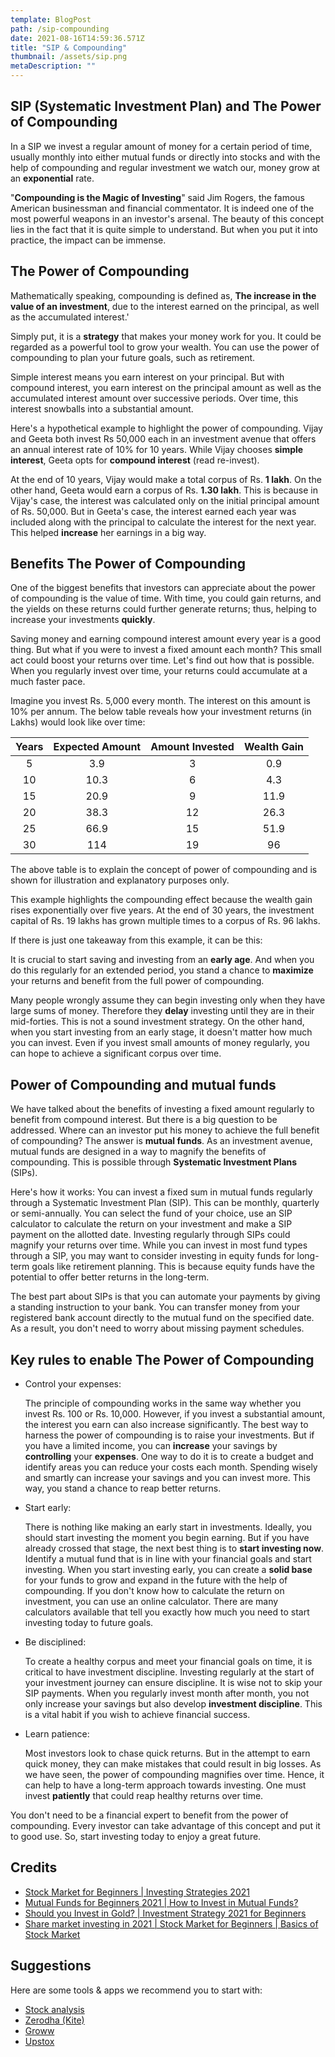 ```yaml
---
template: BlogPost
path: /sip-compounding
date: 2021-08-16T14:59:36.571Z
title: "SIP & Compounding"
thumbnail: /assets/sip.png
metaDescription: ""
---
```


## SIP (Systematic Investment Plan) and The Power of Compounding

In a SIP we invest a regular amount of money for a certain period of time, usually monthly into either mutual funds or directly into stocks and with the help of compounding and regular investment we watch our, money grow at an **exponential** rate.

"**Compounding is the Magic of Investing**" said Jim Rogers, the famous American businessman and financial commentator. It is indeed one of the most powerful weapons in an investor's arsenal. The beauty of this concept lies in the fact that it is quite simple to understand. But when you put it into practice, the impact can be immense.

## The Power of Compounding

Mathematically speaking, compounding is defined as, **The increase in the value of an investment**, due to the interest earned on the principal, as well as the accumulated interest.'

Simply put, it is a **strategy** that makes your money work for you. It could be regarded as a powerful tool to grow your wealth. You can use the power of compounding to plan your future goals, such as retirement.

Simple interest means you earn interest on your principal. But with compound interest, you earn interest on the principal amount as well as the accumulated interest amount over successive periods. Over time, this interest snowballs into a substantial amount.

Here's a hypothetical example to highlight the power of compounding.
Vijay and Geeta both invest Rs 50,000 each in an investment avenue that offers an annual interest rate of 10% for 10 years. While Vijay chooses **simple interest**, Geeta opts for **compound interest** (read re-invest).

At the end of 10 years, Vijay would make a total corpus of Rs. **1 lakh**. On the other hand, Geeta would earn a corpus of Rs. **1.30 lakh**.
This is because in Vijay's case, the interest was calculated only on the initial principal amount of Rs. 50,000. But in Geeta's case, the interest earned each year was included along with the principal to calculate the interest for the next year. This helped **increase** her earnings in a big way.

## Benefits The Power of Compounding

One of the biggest benefits that investors can appreciate about the power of compounding is the value of time. With time, you could gain returns, and the yields on these returns could further generate returns; thus, helping to increase your investments **quickly**.

Saving money and earning compound interest amount every year is a good thing. But what if you were to invest a fixed amount each month? This small act could boost your returns over time. Let's find out how that is possible.
When you regularly invest over time, your returns could accumulate at a much faster pace.

Imagine you invest Rs. 5,000 every month. The interest on this amount is 10% per annum. The below table reveals how your investment returns (in Lakhs) would look like over time:

| Years | Expected Amount | Amount Invested | Wealth Gain |
| :---: | :-------------: | :-------------: | :---------: |
|   5   |       3.9       |        3        |     0.9     |
|  10   |      10.3       |        6        |     4.3     |
|  15   |      20.9       |        9        |    11.9     |
|  20   |      38.3       |       12        |    26.3     |
|  25   |      66.9       |       15        |    51.9     |
|  30   |       114       |       19        |     96      |

The above table is to explain the concept of power of compounding and is shown for illustration and explanatory purposes only.

This example highlights the compounding effect because the wealth gain rises exponentially over five years. At the end of 30 years, the investment capital of Rs. 19 lakhs has grown multiple times to a corpus of Rs. 96 lakhs.

If there is just one takeaway from this example, it can be this:

It is crucial to start saving and investing from an **early age**. And when you do this regularly for an extended period, you stand a chance to **maximize** your returns and benefit from the full power of compounding.

Many people wrongly assume they can begin investing only when they have large sums of money. Therefore they **delay** investing until they are in their mid-forties. This is not a sound investment strategy. On the other hand, when you start investing from an early stage, it doesn't matter how much you can invest. Even if you invest small amounts of money regularly, you can hope to achieve a significant corpus over time.

## Power of Compounding and mutual funds

We have talked about the benefits of investing a fixed amount regularly to benefit from compound interest. But there is a big question to be addressed. Where can an investor put his money to achieve the full benefit of compounding? The answer is **mutual funds**. As an investment avenue, mutual funds are designed in a way to magnify the benefits of compounding. This is possible through **Systematic Investment Plans** (SIPs).

Here's how it works: You can invest a fixed sum in mutual funds regularly through a Systematic Investment Plan (SIP). This can be monthly, quarterly or semi-annually. You can select the fund of your choice, use an SIP calculator to calculate the return on your investment and make a SIP payment on the allotted date. Investing regularly through SIPs could magnify your returns over time. While you can invest in most fund types through a SIP, you may want to consider investing in equity funds for long-term goals like retirement planning. This is because equity funds have the potential to offer better returns in the long-term.

The best part about SIPs is that you can automate your payments by giving a standing instruction to your bank. You can transfer money from your registered bank account directly to the mutual fund on the specified date. As a result, you don't need to worry about missing payment schedules.

## Key rules to enable The Power of Compounding

- Control your expenses:

  The principle of compounding works in the same way whether you invest Rs. 100 or Rs. 10,000. However, if you invest a substantial amount, the interest you earn can also increase significantly.
  The best way to harness the power of compounding is to raise your investments. But if you have a limited income, you can **increase** your savings by **controlling** your **expenses**. One way to do it is to create a budget and identify areas you can reduce your costs each month. Spending wisely and smartly can increase your savings and you can invest more. This way, you stand a chance to reap better returns.

- Start early:

  There is nothing like making an early start in investments. Ideally, you should start investing the moment you begin earning. But if you have already crossed that stage, the next best thing is to **start investing now**. Identify a mutual fund that is in line with your financial goals and start investing. When you start investing early, you can create a **solid base** for your funds to grow and expand in the future with the help of compounding. If you don't know how to calculate the return on investment, you can use an online calculator. There are many calculators available that tell you exactly how much you need to start investing today to future goals.

- Be disciplined:

  To create a healthy corpus and meet your financial goals on time, it is critical to have investment discipline. Investing regularly at the start of your investment journey can ensure discipline. It is wise not to skip your SIP payments. When you regularly invest month after month, you not only increase your savings but also develop **investment discipline**. This is a vital habit if you wish to achieve financial success.

- Learn patience:

  Most investors look to chase quick returns. But in the attempt to earn quick money, they can make mistakes that could result in big losses. As we have seen, the power of compounding magnifies over time. Hence, it can help to have a long-term approach towards investing. One must invest **patiently** that could reap healthy returns over time.

You don't need to be a financial expert to benefit from the power of compounding. Every investor can take advantage of this concept and put it to good use. So, start investing today to enjoy a great future.

## Credits

- [Stock Market for Beginners | Investing Strategies 2021](https://youtu.be/hIYSxqrraWA)
- [Mutual Funds for Beginners 2021 | How to Invest in Mutual Funds?](https://youtu.be/4CbX0WsHIKk)
- [Should you Invest in Gold? | Investment Strategy 2021 for Beginners](https://youtu.be/WDypUuRJdJs)
- [Share market investing in 2021 | Stock Market for Beginners | Basics of Stock Market](https://youtu.be/POdzdc-WNOY)

## Suggestions

Here are some tools & apps we recommend you to start with:

- [Stock analysis](https://www.tickertape.in)
- [Zerodha (Kite)](https://play.google.com/store/apps/details?id=com.zerodha.kite3)
- [Groww](https://play.google.com/store/apps/details?id=com.nextbillion.groww)
- [Upstox](https://play.google.com/store/apps/details?id=in.upstox.pro)
